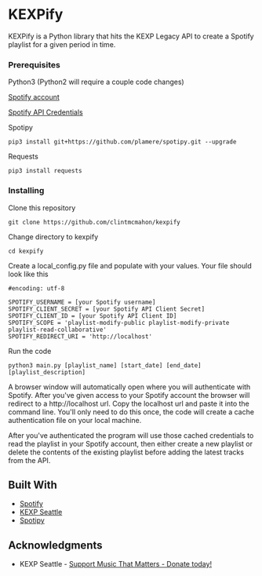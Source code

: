 # KEXPify

KEXPify is a Python library that hits the KEXP Legacy API to create a Spotify playlist for a given period in time.

### Prerequisites

Python3 (Python2 will require a couple code changes)

[Spotify account](https://www.spotify.com/us/signup/)

[Spotify API Credentials](https://developer.spotify.com/my-applications/#!/)


Spotipy
```
pip3 install git+https://github.com/plamere/spotipy.git --upgrade
```

Requests
```
pip3 install requests
```

### Installing

Clone this repository

```
git clone https://github.com/clintmcmahon/kexpify
```

Change directory to kexpify

```
cd kexpify
```

Create a local_config.py file and populate with your values. Your file should look like this

```
#encoding: utf-8

SPOTIFY_USERNAME = [your Spotify username]
SPOTIFY_CLIENT_SECRET = [your Spotify API Client Secret]
SPOTIFY_CLIENT_ID = [your Spotify API Client ID]
SPOTIFY_SCOPE = 'playlist-modify-public playlist-modify-private playlist-read-collaborative'
SPOTIFY_REDIRECT_URI = 'http://localhost'
```

Run the code
```
python3 main.py [playlist_name] [start_date] [end_date] [playlist_description]
```
A browser window will automatically open where you will authenticate with Spotify. After you've given access to your Spotify account the browser will redirect to a http://localhost url. Copy the localhost url and paste it into the command line. You'll only need to do this once, the code will create a cache authentication file on your local machine.

After you've authenticated the program will use those cached credentials to read the playlist in your Spotify account, then either create a new playlist or delete the contents of the existing playlist before adding the latest tracks from the API.

## Built With

* [Spotify](http://www.spotify.com)
* [KEXP Seattle](http://kexp.org/donate)
* [Spotipy](https://github.com/plamere/spotipy)

## Acknowledgments

* KEXP Seattle - [Support Music That Matters - Donate today!](https://kexp.org/donate)
